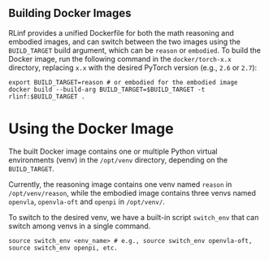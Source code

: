 ## Building Docker Images

RLinf provides a unified Dockerfile for both the math reasoning and embodied images, and can switch between the two images using the `BUILD_TARGET` build argument, which can be `reason` or `embodied`.
To build the Docker image, run the following command in the `docker/torch-x.x` directory, replacing `x.x` with the desired PyTorch version (e.g., `2.6` or `2.7`):

```shell
export BUILD_TARGET=reason # or embodied for the embodied image
docker build --build-arg BUILD_TARGET=$BUILD_TARGET -t rlinf:$BUILD_TARGET .
```

# Using the Docker Image

The built Docker image contains one or multiple Python virtual environments (venv) in the `/opt/venv` directory, depending on the `BUILD_TARGET`.

Currently, the reasoning image contains one venv named `reason` in `/opt/venv/reason`, while the embodied image contains three venvs named `openvla`, `openvla-oft` and `openpi` in `/opt/venv/`.

To switch to the desired venv, we have a built-in script `switch_env` that can switch among venvs in a single command.

```shell
source switch_env <env_name> # e.g., source switch_env openvla-oft, source switch_env openpi, etc.
```